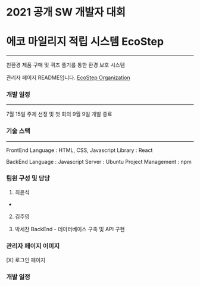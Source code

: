 # 2021 공개 SW 개발자 대회 #
# 에코 마일리지 적립 시스템 EcoStep #
<hr/>
친환경 제품 구매 및 퀴즈 풀기를 통한 환경 보호 시스템

관리자 페이지 README입니다.
<a href="https://github.com/2021echo-friends"> EcoStep Organization <a/>

### 개발 일정 ###
  <hr/>
  7월 15일 주제 선정 및 첫 회의
  9월 9일 개발 종료

### 기술 스택 ###
  <hr/>
  FrontEnd
  Language : HTML, CSS, Javascript
  Library : React
  
  BackEnd
  Language : Javascript
  Server : Ubuntu
  Project Management : npm

### 팀원 구성 및 담당 ###
  1. 최윤석
  - 
  
  
  2. 김주영
  
  
  3. 박세찬
  BackEnd - 데이터베이스 구축 및 API 구현


### 관리자 페이지 이미지 ###
  [X] 로그인 페이지
  
  
  


### 개발 일정 ###

